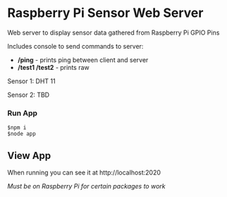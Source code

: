# Raspberry Pi Sensor Web Server

Web server to display sensor data gathered from Raspberry Pi GPIO Pins

Includes console to send commands to server:

* **/ping** - prints ping between client and server
* **/test1 /test2** - prints raw

Sensor 1: DHT 11

Sensor 2: TBD

### Run App

    $npm i
    $node app

## View App

When running you can see it at http://localhost:2020
    
*Must be on Raspberry Pi for certain packages to work*
